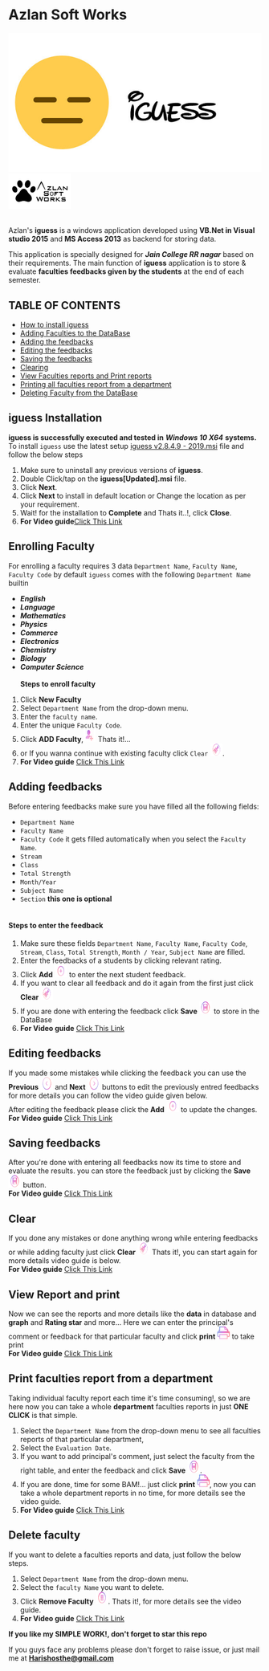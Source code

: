 # Azlan Soft Works
<a href="https://drive.google.com/open?id=1pEvrY4hNTpHkFYNwvvW5KfqbUX-YltaV"><img src="/Azlan_iguess/Resources/welcome.jpg"><img src="/Azlan_iguess/Resources/ASW2.png" width=125 height=71></img><br></img></a><br>


Azlan's **iguess** is a windows application developed using **VB.Net in Visual studio 2015** and **MS Access 2013** as backend for storing data.

This application is specially designed for ***Jain College RR nagar*** based on their requirements. The main function of **iguess** application is to store & evaluate **faculties feedbacks given by the students** at the end of each semester.

## TABLE OF CONTENTS
- [How to install iguess](#iguess-Installation)
- [Adding Faculties to the DataBase](#Enrolling-faculty)
- [Adding the feedbacks](#Adding-feedbacks)
- [Editing the feedbacks](#Editing-feedbacks)
- [Saving the feedbacks](#Saving-feedbacks)
- [Clearing](#Clear)
- [View Faculties reports and Print reports](#View-Report-and-print)
- [Printing all faculties report from a department](#Print-faculties-report-from-a-department)
- [Deleting Faculty from the DataBase](#Delete-faculty)


## **iguess Installation**
**iguess is successfully executed and tested in** ***Windows 10 X64*** **systems.**
To install `iguess` use the latest setup <a href="https://raw.githubusercontent.com/HarishOsthe/Azlan_iguess/master/">iguess v2.8.4.9 - 2019.msi</a> file and follow the below steps
1) Make sure to uninstall any previous versions of **iguess**.
2) Double Click/tap on the **iguess[Updated].msi** file.
3) Click **Next**.
4) Click **Next** to install in default location or Change the location as per your requirement.
5) Wait! for the installation to **Complete** and Thats it..!, click **Close**.<br>
6) **For Video guide**<a href="https://drive.google.com/open?id=1Wsfzchb-jPMnH4BlIoWVbZ8ZVzPDjqjw">Click This Link</a>

## **Enrolling Faculty**
For enrolling a faculty requires 3 data `Department Name`, `Faculty Name`, `Faculty Code` by default `iguess` comes with the following `Department Name` builtin
- ***English***
- ***Language***
- ***Mathematics***
- ***Physics***
- ***Commerce***
- ***Electronics***
- ***Chemistry***
- ***Biology***
- ***Computer Science***<br></br>
**Steps to enroll faculty**
1) Click **New Faculty**
2) Select `Department Name` from the drop-down menu.
3) Enter the `faculty name`.
4) Enter the unique `Faculty Code`.
5) Click **ADD Faculty**,<img src="/Azlan_iguess/Resources/fac_new.png" width=25 height=25> Thats it!...<br>
7) or If you wanna continue with existing faculty click `Clear` <img src="/Azlan_iguess/Resources/clear.png" width=25 height=25>.
6) **For Video guide** <a href="https://drive.google.com/open?id=1GljDPZ7Sd4g916WC6jryDjEyVLgUlMOc">Click This Link</a>

## **Adding feedbacks**
Before entering feedbacks make sure you have filled all the following fields:
- `Department Name`
- `Faculty Name`
- `Faculty Code` it gets filled automatically when you select the `Faculty Name`.
- `Stream`
- `Class`
- `Total Strength`
- `Month/Year`
- `Subject Name`
- `Section` **this one is optional**<br></br>
#### **Steps to enter the feedback**
1) Make sure these fields `Department Name`, `Faculty Name`, `Faculty Code`, `Stream`, `Class`, `Total Strength`, `Month / Year`, `Subject Name` are filled.
2) Enter the feedbacks of a students by clicking relevant rating.
3) Click **Add** <img src="/Azlan_iguess/Resources/add.png" width=25 height=25> to enter the next student feedback.
4) If you want to clear all feedback and do it again from the first just click **Clear** <img src="/Azlan_iguess/Resources/clear.png" width=25 height=25>
5) If you are done with entering the feedback click **Save** <img src="/Azlan_iguess/Resources/save.png" width=25 height=25> to store in the DataBase<br>
6) **For Video guide** <a href="https://drive.google.com/open?id=1gOyxj26MMQOd4HdYtxvSds4fETFtsQsL">Click This Link</a>

## Editing feedbacks
If you made some mistakes while clicking the feedback you can use the **Previous** <img src="/Azlan_iguess/Resources/previous.png" width=25 height=25> and **Next** <img src="/Azlan_iguess/Resources/next.png" width=25 height=25> buttons to edit the previously entred feedbacks for more details you can follow the video guide given below.<br>
After editing the feedback please click the **Add** <img src="/Azlan_iguess/Resources/add.png" width=25 height=25> to update the changes.<br>
**For Video guide** <a href="https://drive.google.com/open?id=1j1EEPQvwqiRJh2T-Q9dKozNZ_SI55ypt">Click This Link</a>

## Saving feedbacks
After you're done with entering all feedbacks now its time to store and evaluate the results.
you can store the feedback just by clicking the **Save** <img src="/Azlan_iguess/Resources/save.png" width=25 height=25> button.<br>
**For Video guide** <a href="https://drive.google.com/open?id=16m9aBTTdPFaJOYx_WL6wD_X4XEoiNAZO">Click This Link</a>

## Clear
If you done any mistakes or done anything wrong while entering feedbacks or while adding faculty just click **Clear** <img src="/Azlan_iguess/Resources/clear.png" width=25 height=25>
Thats it!, you can start again for more details video guide is below.<br>
**For Video guide** <a href="https://drive.google.com/open?id=160RG-dwPp6vgIBdFx1Hia6M32zATEXFd">Click This Link</a>

## View Report and print
Now we can see the reports and more details like the **data** in database and **graph** and **Rating star** and more...
Here we can enter the principal's comment or feedback for that particular faculty and click **print** <img src="/Azlan_iguess/Resources/printlo.png" width=25 height=25> to take print<br>
**For Video guide** <a href="https://drive.google.com/open?id=1eyNIEmd-yOkiOG6AvZ3MDq975G_h5fxv">Click This Link</a>

## Print faculties report from a department
Taking individual faculty report each time it's time consuming!, so we are here now you can take a whole **department** faculties reports in just **ONE CLICK** is that simple.
1) Select the `Department Name` from the drop-down menu to see all faculties reports of that particular department, 
2) Select the `Evaluation Date`.
3) If you want to add principal's comment, just select the faculty from the right table, and enter the feedback and click **Save** <img src="/Azlan_iguess/Resources/save.png" width=25 height=25>.
4) If you are done, time for some BAM!... just click **print** <img src="/Azlan_iguess/Resources/printlo.png" width=25 height=25>, now you can take a whole department reports in no time, for more details see the video guide.<br>
5) **For Video guide** <a href="https://drive.google.com/open?id=1HT5pEK_TdsT8r2j7e07BL2ydJvsxMQRk">Click This Link</a>

## Delete faculty
If you want to delete a faculties reports and data, just follow the below steps.
1) Select `Department Name` from the drop-down menu.
2) Select the `faculty Name` you want to delete.
3) Click **Remove Faculty** <img src="/Azlan_iguess/Resources/delete.png" width=25 height=25>. Thats it!, for more details see the video guide.<br>
4) **For Video guide** <a href="https://drive.google.com/open?id=1ggyAU3xSSE-6hc-3hPKW-879BSCY8c-K">Click This Link</a><br>

**If you like my SIMPLE WORK!, don't forget to star this repo**

If you guys face any problems please don't forget to raise issue, or just mail me at **Harishosthe@gmail.com**


